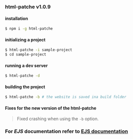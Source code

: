 ### html-patche v1.0.9

#### installation
```bash
$ npm i -g html-patche
```

#### initializing a project
```bash
$ html-patche -i sample-project
$ cd sample-project
```

#### running a dev server
```bash
$ html-patche -d
```

#### building the project
```bash
$ html-patche -b # the website is saved ina build folder
```

#### Fixes for the new version of the html-patche
> Fixed crashing when using the `-b` option.

### For *EJS* documentation refer to [EJS documentation](https://ejs.co/)
